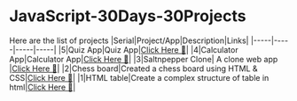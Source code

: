 # JavaScript-30Days-30Projects

Here are the list of projects
|Serial|Project/App|Description|Links|
|-----|-----|-----|-----|
|5|Quiz App|Quiz App|<a href ="https://quiz-app-idrees.netlify.app/" target="_blank">Click Here 🔗</a>|
|4|Calculator App|Calculator App|[Click Here 🔗](https://calculator-idrees.netlify.app/)|
|3|Saltnpepper Clone| A clone web app |[Click Here 🔗](https://saltnpepper-clone-idrees.netlify.app/)|
|2|Chess board|Created a chess board using HTML & CSS|[Click Here 🔗](https://chess-idrees.netlify.app/)|
|1|HTML table|Create a complex structure of table in html|[Click Here 🔗](https://html-table-idrees.netlify.app/)|

